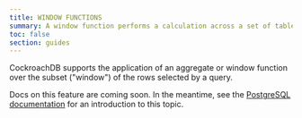 ```yaml
---
title: WINDOW FUNCTIONS
summary: A window function performs a calculation across a set of table rows that are somehow related to the current row.
toc: false
section: guides
---
```


CockroachDB supports the application of an aggregate or window function over the subset ("window") of the rows selected by a query.

Docs on this feature are coming soon. In the meantime, see the [PostgreSQL documentation](https://www.postgresql.org/docs/9.6/static/tutorial-window.html) for an introduction to this topic.
